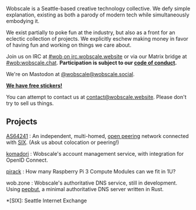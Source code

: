 ---
---

Wobscale is a Seattle-based creative technology collective. We defy simple explanation, existing as both a parody of modern tech while simultaneously embodying it.

We exist partially to poke fun at the industry, but also as a front for an eclectic collection of projects. We explicitly eschew making money in favor of having fun and working on things we care about.

Join us on IRC at [#wob on irc.wobscale.website](ircs://irc.wobscale.website:6697/wob) or via our Matrix bridge at [#wob:wobscale.chat](https://matrix.to/#/#wob:wobscale.chat). **Participation is subject to our [code of conduct](/conduct.html).**

We're on Mastodon at [@wobscale@wobscale.social](https://wobscale.social/@wobscale).

[**We have free stickers!**](https://stickers.wob.app/)

You can attempt to contact us at [contact@wobscale.website](mailto:contact@wobscale.website). Please don't try to sell us things.

## Projects

[AS64241](https://as64241.net/)
: An independent, multi-homed, [open peering](https://www.peeringdb.com/asn/64241) network connected with [SIX](https://www.seattleix.net/). (Ask us about colocation or peering!)

[komadori](https://github.com/wobscale/komadori)
: Wobscale's account management service, with integration for OpenID Connect.

[pirack](https://github.com/wobscale/pirack)
: How many Raspberry Pi 3 Compute Modules can we fit in 1U?

wob.zone
: Wobscale's authoritative DNS service, still in development. Using [pepbut](https://github.com/wobscale/pepbut), a minimal authoritative DNS server written in Rust.

*[SIX]: Seattle Internet Exchange
